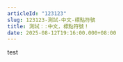 ```yaml
---
articleId: "123123"
slug: 123123-測試-中文-標點符號
title: 測試：:中文，標點符號！
date: 2025-08-12T19:16:00.000+08:00
---
```

test
